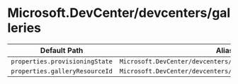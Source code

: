 # Microsoft.DevCenter/devcenters/galleries

| Default Path | Alias |
|---|---|
| `properties.provisioningState` | `Microsoft.DevCenter/devcenters/galleries/provisioningState` |
| `properties.galleryResourceId` | `Microsoft.DevCenter/devcenters/galleries/galleryResourceId` |

